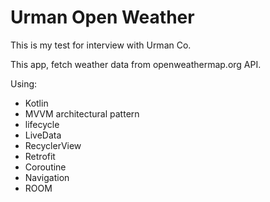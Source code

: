 # Urman Open Weather

This is my test for interview with Urman Co.

This app, fetch weather data from openweathermap.org API.

Using:
- Kotlin
- MVVM architectural pattern
- lifecycle
- LiveData
- RecyclerView
- Retrofit
- Coroutine
- Navigation
- ROOM
